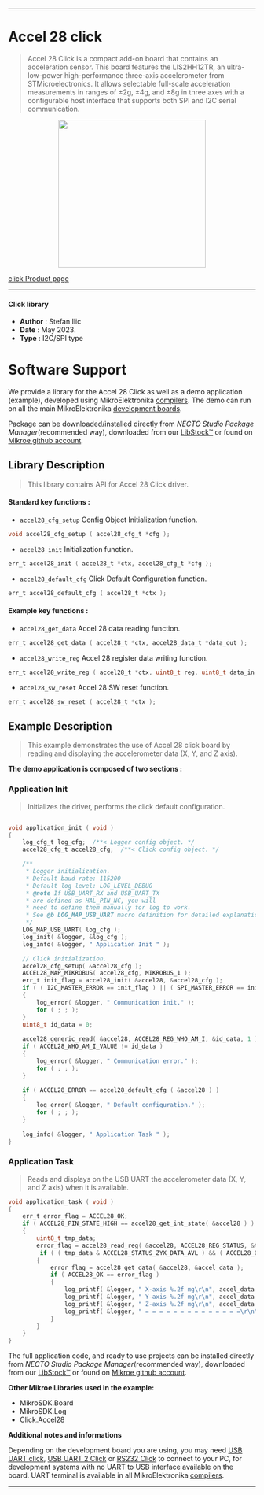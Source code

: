 
---
# Accel 28 click

> Accel 28 Click is a compact add-on board that contains an acceleration sensor. This board features the LIS2HH12TR, an ultra-low-power high-performance three-axis accelerometer from STMicroelectronics. It allows selectable full-scale acceleration measurements in ranges of ±2g, ±4g, and ±8g in three axes with a configurable host interface that supports both SPI and I2C serial communication. 

<p align="center">
  <img src="https://download.mikroe.com/images/click_for_ide/accel28_click.png" height=300px>
</p>

[click Product page](https://www.mikroe.com/accel-28-click)

---


#### Click library

- **Author**        : Stefan Ilic
- **Date**          : May 2023.
- **Type**          : I2C/SPI type


# Software Support

We provide a library for the Accel 28 Click
as well as a demo application (example), developed using MikroElektronika
[compilers](https://www.mikroe.com/necto-studio).
The demo can run on all the main MikroElektronika [development boards](https://www.mikroe.com/development-boards).

Package can be downloaded/installed directly from *NECTO Studio Package Manager*(recommended way), downloaded from our [LibStock&trade;](https://libstock.mikroe.com) or found on [Mikroe github account](https://github.com/MikroElektronika/mikrosdk_click_v2/tree/master/clicks).

## Library Description

> This library contains API for Accel 28 Click driver.

#### Standard key functions :

- `accel28_cfg_setup` Config Object Initialization function.
```c
void accel28_cfg_setup ( accel28_cfg_t *cfg );
```

- `accel28_init` Initialization function.
```c
err_t accel28_init ( accel28_t *ctx, accel28_cfg_t *cfg );
```

- `accel28_default_cfg` Click Default Configuration function.
```c
err_t accel28_default_cfg ( accel28_t *ctx );
```

#### Example key functions :

- `accel28_get_data` Accel 28 data reading function.
```c
err_t accel28_get_data ( accel28_t *ctx, accel28_data_t *data_out );
```

- `accel28_write_reg` Accel 28 register data writing function.
```c
err_t accel28_write_reg ( accel28_t *ctx, uint8_t reg, uint8_t data_in );
```

- `accel28_sw_reset` Accel 28 SW reset function.
```c
err_t accel28_sw_reset ( accel28_t *ctx );
```

## Example Description

> This example demonstrates the use of Accel 28 click board by reading and
  displaying the accelerometer data (X, Y, and Z axis).

**The demo application is composed of two sections :**

### Application Init

> Initializes the driver, performs the click default configuration.

```c

void application_init ( void )
{
    log_cfg_t log_cfg;  /**< Logger config object. */
    accel28_cfg_t accel28_cfg;  /**< Click config object. */

    /** 
     * Logger initialization.
     * Default baud rate: 115200
     * Default log level: LOG_LEVEL_DEBUG
     * @note If USB_UART_RX and USB_UART_TX 
     * are defined as HAL_PIN_NC, you will 
     * need to define them manually for log to work. 
     * See @b LOG_MAP_USB_UART macro definition for detailed explanation.
     */
    LOG_MAP_USB_UART( log_cfg );
    log_init( &logger, &log_cfg );
    log_info( &logger, " Application Init " );

    // Click initialization.
    accel28_cfg_setup( &accel28_cfg );
    ACCEL28_MAP_MIKROBUS( accel28_cfg, MIKROBUS_1 );
    err_t init_flag = accel28_init( &accel28, &accel28_cfg );
    if ( ( I2C_MASTER_ERROR == init_flag ) || ( SPI_MASTER_ERROR == init_flag ) )
    {
        log_error( &logger, " Communication init." );
        for ( ; ; );
    }
    uint8_t id_data = 0;
    
    accel28_generic_read( &accel28, ACCEL28_REG_WHO_AM_I, &id_data, 1 );
    if ( ACCEL28_WHO_AM_I_VALUE != id_data )
    {
        log_error( &logger, " Communication error." );
        for ( ; ; );
    }
    
    if ( ACCEL28_ERROR == accel28_default_cfg ( &accel28 ) )
    {
        log_error( &logger, " Default configuration." );
        for ( ; ; );
    }
        
    log_info( &logger, " Application Task " );
}

```

### Application Task

> Reads and displays on the USB UART the accelerometer data (X, Y, and Z axis)
  when it is available. 

```c
void application_task ( void )
{
    err_t error_flag = ACCEL28_OK;
    if ( ACCEL28_PIN_STATE_HIGH == accel28_get_int_state( &accel28 ) )
    {
        uint8_t tmp_data;
        error_flag = accel28_read_reg( &accel28, ACCEL28_REG_STATUS, &tmp_data );
         if ( ( tmp_data & ACCEL28_STATUS_ZYX_DATA_AVL ) && ( ACCEL28_OK == error_flag ) )
        {
            error_flag = accel28_get_data( &accel28, &accel_data );
            if ( ACCEL28_OK == error_flag )
            {
                log_printf( &logger, " X-axis %.2f mg\r\n", accel_data.x_data );
                log_printf( &logger, " Y-axis %.2f mg\r\n", accel_data.y_data );
                log_printf( &logger, " Z-axis %.2f mg\r\n", accel_data.z_data );
                log_printf( &logger, " = = = = = = = = = = = = = =\r\n" );
            }
        }
    }
}
```

The full application code, and ready to use projects can be installed directly from *NECTO Studio Package Manager*(recommended way), downloaded from our [LibStock&trade;](https://libstock.mikroe.com) or found on [Mikroe github account](https://github.com/MikroElektronika/mikrosdk_click_v2/tree/master/clicks).

**Other Mikroe Libraries used in the example:**

- MikroSDK.Board
- MikroSDK.Log
- Click.Accel28

**Additional notes and informations**

Depending on the development board you are using, you may need
[USB UART click](https://www.mikroe.com/usb-uart-click),
[USB UART 2 Click](https://www.mikroe.com/usb-uart-2-click) or
[RS232 Click](https://www.mikroe.com/rs232-click) to connect to your PC, for
development systems with no UART to USB interface available on the board. UART
terminal is available in all MikroElektronika
[compilers](https://shop.mikroe.com/compilers).

---
